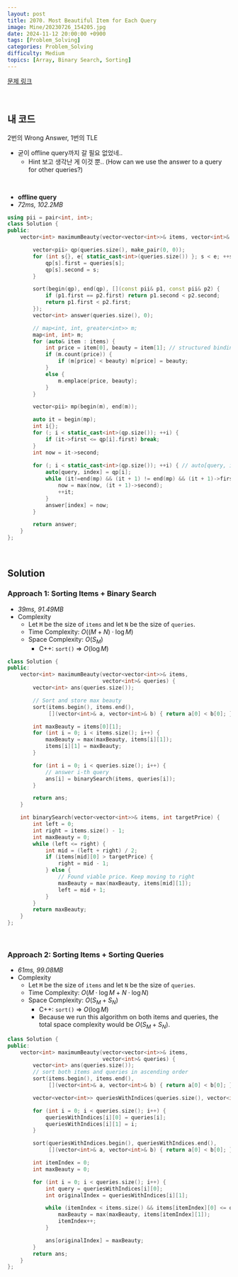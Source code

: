 ```yaml
---
layout: post
title: 2070. Most Beautiful Item for Each Query
image: Mine/20230726_154205.jpg
date: 2024-11-12 20:00:00 +0900
tags: [Problem_Solving]
categories: Problem_Solving
difficulty: Medium
topics: [Array, Binary Search, Sorting]
---
```


[문제 링크](https://leetcode.com/problems/most-beautiful-item-for-each-query/description/?envType=daily-question&envId=2024-11-12)

<br/>

## 내 코드
2번의 Wrong Answer, 1번의 TLE

- 굳이 offline query까지 갈 필요 없었네..
  - Hint 보고 생각난 게 이것 뿐.. (How can we use the answer to a query for other queries?)

<br/>

- **offline query**
- *72ms, 102.2MB*

```cpp
using pii = pair<int, int>;
class Solution {
public:
	vector<int> maximumBeauty(vector<vector<int>>& items, vector<int>& queries) {

		vector<pii> qp(queries.size(), make_pair(0, 0));
		for (int s{}, e{ static_cast<int>(queries.size()) }; s < e; ++s) {
			qp[s].first = queries[s];
			qp[s].second = s;
		}

		sort(begin(qp), end(qp), [](const pii& p1, const pii& p2) {
			if (p1.first == p2.first) return p1.second < p2.second;
			return p1.first < p2.first;
		});
		vector<int> answer(queries.size(), 0);

		// map<int, int, greater<int>> m;
		map<int, int> m;
		for (auto& item : items) {
			int price = item[0], beauty = item[1]; // structured binding 사용법    
			if (m.count(price)) {
				if (m[price] < beauty) m[price] = beauty;
			}
			else {
				m.emplace(price, beauty);
			}
		}

		vector<pii> mp(begin(m), end(m));

		auto it = begin(mp);
		int i{};
		for (; i < static_cast<int>(qp.size()); ++i) {
			if (it->first <= qp[i].first) break;
		}
		int now = it->second;
		 
		for (; i < static_cast<int>(qp.size()); ++i) { // auto[query, index] : qp) {
			auto[query, index] = qp[i];
			while (it!=end(mp) && (it + 1) != end(mp) && (it + 1)->first <= query) {
				now = max(now, (it + 1)->second);
				++it;
			}
			answer[index] = now;
		}

		return answer;
	}
};
```

<br/>

## Solution

### Approach 1: Sorting Items + Binary Search
- *39ms, 91.49MB*
- Complexity
  - Let `M` be the size of `items` and let `N` be the size of `queries`.
  - Time Complexity: $O( (M + N) \cdot \log M)$
  - Space Complexity: $O(S_M)$
    - C++: `sort()` $\Rightarrow$ $O(\log M)$

```cpp
class Solution {
public:
    vector<int> maximumBeauty(vector<vector<int>>& items,
                              vector<int>& queries) {
        vector<int> ans(queries.size());

        // Sort and store max beauty
        sort(items.begin(), items.end(),
             [](vector<int>& a, vector<int>& b) { return a[0] < b[0]; });

        int maxBeauty = items[0][1];
        for (int i = 0; i < items.size(); i++) {
            maxBeauty = max(maxBeauty, items[i][1]);
            items[i][1] = maxBeauty;
        }

        for (int i = 0; i < queries.size(); i++) {
            // answer i-th query
            ans[i] = binarySearch(items, queries[i]);
        }

        return ans;
    }

    int binarySearch(vector<vector<int>>& items, int targetPrice) {
        int left = 0;
        int right = items.size() - 1;
        int maxBeauty = 0;
        while (left <= right) {
            int mid = (left + right) / 2;
            if (items[mid][0] > targetPrice) {
                right = mid - 1;
            } else {
                // Found viable price. Keep moving to right
                maxBeauty = max(maxBeauty, items[mid][1]);
                left = mid + 1;
            }
        }
        return maxBeauty;
    }
};
```
<br/>

### Approach 2: Sorting Items + Sorting Queries
- *61ms, 99.08MB*
- Complexity
  - Let `M` be the size of `items` and let `N` be the size of `queries`.
  - Time Complexity: $O( M \cdot \log M + N \cdot \log N)$
  - Space Complexity: $O(S_M + S_N)$
    - C++: `sort()` $\Rightarrow$ $O(\log M)$
    - Because we run this algorithm on both items and queries, the total space complexity would be $O(S_M + S_N)$.

```cpp
class Solution {
public:
    vector<int> maximumBeauty(vector<vector<int>>& items,
                              vector<int>& queries) {
        vector<int> ans(queries.size());
        // sort both items and queries in ascending order
        sort(items.begin(), items.end(),
             [](vector<int>& a, vector<int>& b) { return a[0] < b[0]; });

        vector<vector<int>> queriesWithIndices(queries.size(), vector<int>(2));

        for (int i = 0; i < queries.size(); i++) {
            queriesWithIndices[i][0] = queries[i];
            queriesWithIndices[i][1] = i;
        }

        sort(queriesWithIndices.begin(), queriesWithIndices.end(),
             [](vector<int>& a, vector<int>& b) { return a[0] < b[0]; });

        int itemIndex = 0;
        int maxBeauty = 0;

        for (int i = 0; i < queries.size(); i++) {
            int query = queriesWithIndices[i][0];
            int originalIndex = queriesWithIndices[i][1];

            while (itemIndex < items.size() && items[itemIndex][0] <= query) {
                maxBeauty = max(maxBeauty, items[itemIndex][1]);
                itemIndex++;
            }

            ans[originalIndex] = maxBeauty;
        }
        return ans;
    }
};
```
<br/>